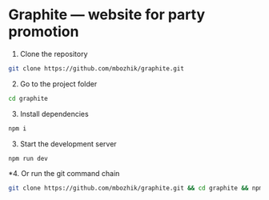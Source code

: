 # Graphite — website for party promotion

1. Clone the repository

```bash
git clone https://github.com/mbozhik/graphite.git
```

2. Go to the project folder

```bash
cd graphite
```

3. Install dependencies

```bash
npm i
```

3. Start the development server

```bash
npm run dev
```

*4. Or run the git command chain

```bash
git clone https://github.com/mbozhik/graphite.git && cd graphite && npm i && code .
```
